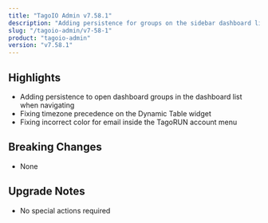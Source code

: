 ```yaml
---
title: "TagoIO Admin v7.58.1"
description: "Adding persistence for groups on the sidebar dashboard list"
slug: "/tagoio-admin/v7-58-1"
product: "tagoio-admin"
version: "v7.58.1"
---
```


## Highlights

- Adding persistence to open dashboard groups in the dashboard list when navigating
- Fixing timezone precedence on the Dynamic Table widget
- Fixing incorrect color for email inside the TagoRUN account menu

## Breaking Changes

- None

## Upgrade Notes

- No special actions required
